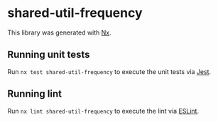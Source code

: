 # shared-util-frequency

This library was generated with [Nx](https://nx.dev).

## Running unit tests

Run `nx test shared-util-frequency` to execute the unit tests via [Jest](https://jestjs.io).

## Running lint

Run `nx lint shared-util-frequency` to execute the lint via [ESLint](https://eslint.org/).
